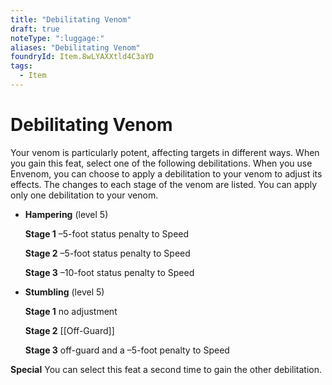 ```yaml
---
title: "Debilitating Venom"
draft: true
noteType: ":luggage:"
aliases: "Debilitating Venom"
foundryId: Item.8wLYAXXtld4C3aYD
tags:
  - Item
---
```


# Debilitating Venom

Your venom is particularly potent, affecting targets in different ways. When you gain this feat, select one of the following debilitations. When you use Envenom, you can choose to apply a debilitation to your venom to adjust its effects. The changes to each stage of the venom are listed. You can apply only one debilitation to your venom.

*   **Hampering** (level 5)
    
    **Stage 1** –5-foot status penalty to Speed
    
    **Stage 2** –5-foot status penalty to Speed
    
    **Stage 3** –10-foot status penalty to Speed
    
*   **Stumbling** (level 5)
    
    **Stage 1** no adjustment
    
    **Stage 2** [[Off-Guard]]
    
    **Stage 3** off-guard and a –5-foot penalty to Speed
    

**Special** You can select this feat a second time to gain the other debilitation.
